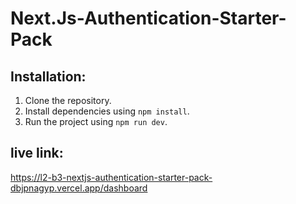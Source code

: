 # Next.Js-Authentication-Starter-Pack

## Installation:

1. Clone the repository.
2. Install dependencies using `npm install`.
3. Run the project using `npm run dev`.
## live link:
https://l2-b3-nextjs-authentication-starter-pack-dbjpnagyp.vercel.app/dashboard
